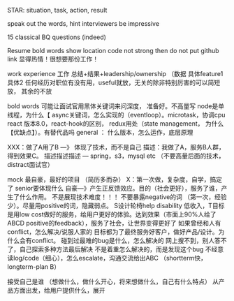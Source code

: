 STAR: situation, task, action, result

speak out the words, hint interviewers
be impressive


15 classical BQ questions (indeed)

Resume
bold words
show location
code not strong then do not put github link
显得热情！很想要那份工作！


work experience
工作
总结+结果+leadership/ownership （数据
具体feature1
具体2
任何经历对职位有没有用，useful就放，无关的除非特别厉害的可以简短放， 其余的不放

bold words 可能让面试官用黑体关键词来问深度， 准备好。不高量写
node是单线程，为什么【 async关键词，怎么实现的（eventloop）。microtask，协调cpu
react 版本8.0，react-hook的区别， redux用处（state management， 为什么【优缺点】）。有替代品吗
general ： 什么版本，怎么运作，底层原理

XXX：做了A用了B —》 体现了技术，而不是自己
描述：我做了A，服务B人群，得到效果C。
描述描述描述 — spring，s3，mysql etc （不要高量后面的技术，distract面试官）

mock
最自豪，最好的项目 （简历多而杂）
X：第一次做，复杂度，自学，搞定了
senior要体现什么
自豪—》产生正反馈效应。目的（社会更好），服务了谁，产生了什么作用。
不是展现技术难度！！！
不要暴露negative的词 （第一次，经验少）。尽量用positive的词，隐藏弱点。
S设计轮椅help disability 低收入，T目标是用low cost做好的服务，给用户更好的体验。达到效果（市面上90%人给了ABCD positive的feedback），服务了社会，让世界变得更好了
如果曾经和人有conflict，怎么解决/说服人家的
目标都为了最终服务好客户，做好产品/设计。为什么会有conflict。
碰到过最难的bug是什么，怎么解决的
网上搜不到，别人答不了，自己探索多种方法最后解决
不是着重怎么解决的，而是发现这个bug
不经意读log/code（细心），怎么escalate，沟通交流给出ABC （shortterm快，longterm-plan B）

接受自己是谁 （想做什么，做什么开心，将来想做什么，自己有什么特点）
从产品方面出发，给用户提供什么，展开


